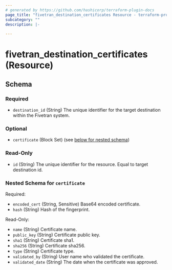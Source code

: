 ```yaml
---
# generated by https://github.com/hashicorp/terraform-plugin-docs
page_title: "fivetran_destination_certificates Resource - terraform-provider-fivetran"
subcategory: ""
description: |-
  
---
```


# fivetran_destination_certificates (Resource)





<!-- schema generated by tfplugindocs -->
## Schema

### Required

- `destination_id` (String) The unique identifier for the target destination within the Fivetran system.

### Optional

- `certificate` (Block Set) (see [below for nested schema](#nestedblock--certificate))

### Read-Only

- `id` (String) The unique identifier for the resource. Equal to target destination id.

<a id="nestedblock--certificate"></a>
### Nested Schema for `certificate`

Required:

- `encoded_cert` (String, Sensitive) Base64 encoded certificate.
- `hash` (String) Hash of the fingerprint.

Read-Only:

- `name` (String) Certificate name.
- `public_key` (String) Certificate public key.
- `sha1` (String) Certificate sha1.
- `sha256` (String) Certificate sha256.
- `type` (String) Certificate type.
- `validated_by` (String) User name who validated the certificate.
- `validated_date` (String) The date when the certificate was approved.
